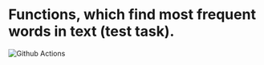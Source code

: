 Functions, which find most frequent words in text (test task).
======================

![Github Actions](https://github.com/DeveloperGeorg/most-frequent-words-in-text/workflows/CI/badge.svg)